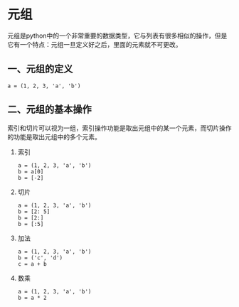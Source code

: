 # 元组
元组是python中的一个非常重要的数据类型，它与列表有很多相似的操作，但是它有一个特点：元组一旦定义好之后，里面的元素就不可更改。
## 一、元组的定义
    
    a = (1, 2, 3, 'a', 'b')

## 二、元组的基本操作
索引和切片可以视为一组，索引操作功能是取出元组中的某一个元素，而切片操作的功能是取出元组中的多个元素。

1. 索引
    
       a = (1, 2, 3, 'a', 'b')
       b = a[0]
       b = [-2]
       
2. 切片

       a = (1, 2, 3, 'a', 'b')
       b = [2: 5]
       b = [2:]
       b = [:5]

3. 加法

       a = (1, 2, 3, 'a', 'b')
       b = ('c', 'd')
       c = a + b

4. 数乘

       a = (1, 2, 3, 'a', 'b')
       b = a * 2
       